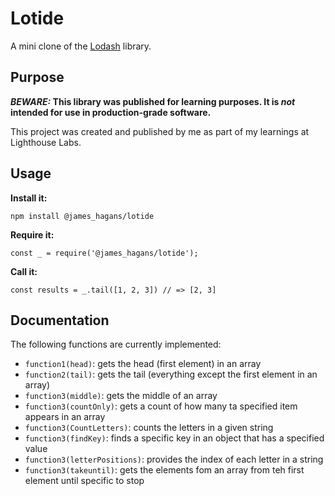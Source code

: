# Lotide

A mini clone of the [Lodash](https://lodash.com) library.

## Purpose

**_BEWARE:_ This library was published for learning purposes. It is _not_ intended for use in production-grade software.**

This project was created and published by me as part of my learnings at Lighthouse Labs. 

## Usage

**Install it:**

`npm install @james_hagans/lotide`

**Require it:**

`const _ = require('@james_hagans/lotide');`

**Call it:**

`const results = _.tail([1, 2, 3]) // => [2, 3]`

## Documentation

The following functions are currently implemented:

* `function1(head)`: gets the head (first element) in an array
* `function2(tail)`: gets the tail (everything except the first element in an array)
* `function3(middle)`: gets the middle of an array
* `function3(countOnly)`: gets a count of how many ta specified item appears in an array
* `function3(CountLetters)`: counts the letters in a given string
* `function3(findKey)`: finds a specific key in an object that has a specified value
* `function3(letterPositions)`: provides the index of each letter in a string 
* `function3(takeuntil)`: gets the elements fom an array from teh first element until specific to stop 